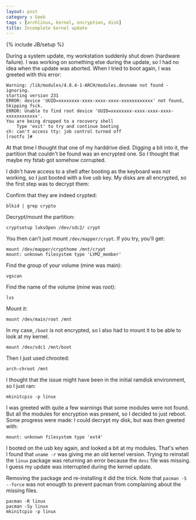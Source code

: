 ```yaml
---
layout: post
category : Geek
tags : [archlinux, kernel, encryption, disk]
title: Incomplete kernel update
---
```

{% include JB/setup %}

During a system update, my workstation suddenly shut down (hardware failure). I
was working on something else during the update, so I had no idea when the
update was aborted. When I tried to boot again, I was greeted with this error:

```
Warning: /lib/modules/4.8.4-1-ARCH/modules.devname not found - ignoring.
starting version 231
ERROR: device 'UUID=xxxxxxxx-xxxx-xxxx-xxxx-xxxxxxxxxxxx' not found, Skipping fsck.
ERROR: Unable to find root device 'UUID=xxxxxxxx-xxxx-xxxx-xxxx-xxxxxxxxxxxx'.
You are being dropped to a recovery shell
    Type 'exit' to try and continue booting
sh: can't access tty: job control turned off
[rootfs ]#
```

At that time I thought that one of my harddrive died. Digging a bit into it,
the partition that couldn't be found was an encrypted one. So I thought that
maybe my fstab got somehow corrupted.

I didn't have access to a shell after booting as the keyboard was not working,
so I just booted with a live usb key. My disks are all encrypted, so the first step was to decrypt them:


Confirm that they are indeed crypted:

```
blkid | grep crypto
```

Decrypt/mount the partition:

```
cryptsetup luksOpen /dev/sdc2/ crypt
```

You then can't just mount `/dev/mapper/crypt`. If you try, you'll get:

```
mount /dev/mapper/crypthome /mnt/crypt
mount: unknown filesystem type 'LVM2_member'
```

Find the group of your volume (mine was main):

```
vgscan
```

Find the name of the volume (mine was root):

```
lvs
```

Mount it:

```
mount /dev/main/root /mnt
```

In my case, `/boot` is not encrypted, so I also had to mount it to be able to
look at my kernel.

```
mount /dev/sdc1 /mnt/boot
```

Then I just used chrooted:

```
arch-chroot /mnt
```

I thought that the issue might have been in the initial ramdisk environment, so I just ran:

```
mkinitcpio -p linux
```

I was greeted with quite a few warnings that some modules were not found. But
all the modules for encryption was present, so I decided to just reboot.
Some progress were made: I could decrypt my disk, but was then greeted
with:

```
mount: unknown filesystem type 'ext4'
```

I booted on the usb key again, and looked a bit at my modules. That's when I found
that `uname -r` was giving me an old kernel version. Trying to reinstall the `linux`
package was returning an error because the `desc` file was missing. I guess my
update was interrupted during the kernel update.

Removing the package and re-installing it did the trick. Note that `pacman -S --force`
was not enougth to prevent pacman from complaining about the missing files.

```
pacman -R linux
pacman -Sy linux
mkinitcpio -p linux
```
